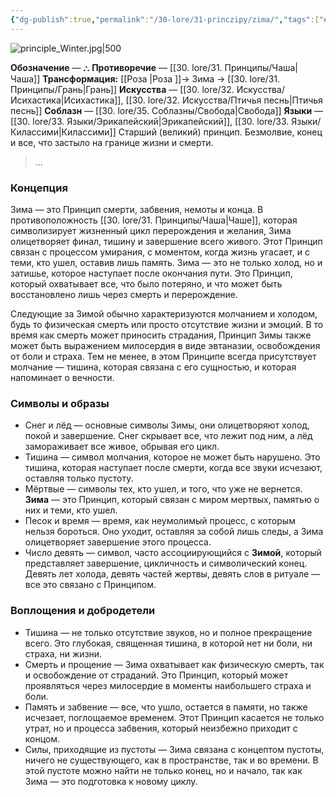 ```yaml
---
{"dg-publish":true,"permalink":"/30-lore/31-princzipy/zima/","tags":["#незримое/принцип"]}
---
```


![principle_Winter.jpg|500](/img/user/90.%20files/principle_Winter.jpg)

**Обозначение** — ⛬
**Противоречие** — [[30. lore/31. Принципы/Чаша\|Чаша]]
**Трансформация:** [[Роза \|Роза ]]→ Зима → [[30. lore/31. Принципы/Грань\|Грань]]
**Искусства** — [[30. lore/32. Искусства/Исихастика\|Исихастика]], [[30. lore/32. Искусства/Птичья песнь\|Птичья песнь]]
**Соблазн** — [[30. lore/35. Соблазны/Свобода\|Свобода]]
**Языки** — [[30. lore/33. Языки/Эрикапейский\|Эрикапейский]], [[30. lore/33. Языки/Килассими\|Килассими]]
Старший (великий) принцип. Безмолвие, конец и все, что застыло на границе жизни и смерти.

> ...

### Концепция

Зима — это Принцип смерти, забвения, немоты и конца. В противоположность [[30. lore/31. Принципы/Чаша\|Чаше]], которая символизирует жизненный цикл перерождения и желания, Зима олицетворяет финал, тишину и завершение всего живого. Этот Принцип связан с процессом умирания, с моментом, когда жизнь угасает, и с теми, кто ушел, оставив лишь память. Зима — это не только холод, но и затишье, которое наступает после окончания пути. Это Принцип, который охватывает все, что было потеряно, и что может быть восстановлено лишь через смерть и перерождение.

Следующие за Зимой обычно характеризуются молчанием и холодом, будь то физическая смерть или просто отсутствие жизни и эмоций. В то время как смерть может приносить страдания, Принцип Зимы также может быть выражением милосердия в виде эвтаназии, освобождения от боли и страха. Тем не менее, в этом Принципе всегда присутствует молчание — тишина, которая связана с его сущностью, и которая напоминает о вечности.

### Символы и образы
- Снег и лёд — основные символы Зимы, они олицетворяют холод, покой и завершение. Снег скрывает все, что лежит под ним, а лёд замораживает все живое, обрывая его цикл.
- Тишина — символ молчания, которое не может быть нарушено. Это тишина, которая наступает после смерти, когда все звуки исчезают, оставляя только пустоту.
- Мёртвые — символы тех, кто ушел, и того, что уже не вернется. **Зима** — это Принцип, который связан с миром мертвых, памятью о них и теми, кто ушел.
- Песок и время — время, как неумолимый процесс, с которым нельзя бороться. Оно уходит, оставляя за собой лишь следы, а Зима олицетворяет завершение этого процесса.
- Число девять — символ, часто ассоциирующийся с **Зимой**, который представляет завершение, цикличность и символический конец. Девять лет холода, девять частей жертвы, девять слов в ритуале — все это связано с Принципом.
### Воплощения и добродетели
- Тишина — не только отсутствие звуков, но и полное прекращение всего. Это глубокая, священная тишина, в которой нет ни боли, ни страха, ни жизни.
- Смерть и прощение — Зима охватывает как физическую смерть, так и освобождение от страданий. Это Принцип, который может проявляться через милосердие в моменты наибольшего страха и боли.
- Память и забвение — все, что ушло, остается в памяти, но также исчезает, поглощаемое временем. Этот Принцип касается не только утрат, но и процесса забвения, который неизбежно приходит с концом.
- Силы, приходящие из пустоты — Зима связана с концептом пустоты, ничего не существующего, как в пространстве, так и во времени. В этой пустоте можно найти не только конец, но и начало, так как Зима — это подготовка к новому циклу.
